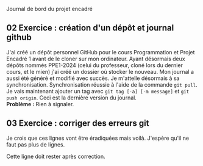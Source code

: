  Journal de bord du projet encadré
## 02 Exercice : création d'un dépôt et journal github
J'ai créé un dépôt personnel GitHub pour le cours Programmation et Projet Encadré 1 avant de le cloner sur mon ordinateur. Ayant désormais deux dépôts nommés PPE1-2024 (celui du professeur, cloné lors du dernier cours, et le mien) j'ai créé un dossier où stocker le nouveau. Mon journal a aussi été généré et modifié avec succès. Je m'attelle désormais à sa synchronisation. Synchronisation réussie à l'aide de la commande `git pull`. Je vais maintenant ajouter un tag avec `git tag [-a] [-m message]` et `git push origin`. Ceci est la dernière version du journal.  
**Problème :** Rien à signaler.

## 03 Exercice : corriger des erreurs git
Je crois que ces lignes vont être éradiquées mais voilà.
J'espère qu'il ne faut pas plus de lignes.

Cette ligne doit rester après correction.
